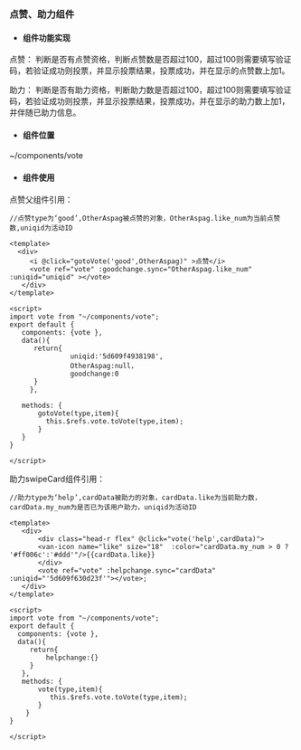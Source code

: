 ### 点赞、助力组件

* #### 组件功能实现

点赞：   判断是否有点赞资格，判断点赞数是否超过100，超过100则需要填写验证码，若验证成功则投票，并显示投票结果，投票成功，并在显示的点赞数上加1。

助力：   判断是否有助力资格，判断助力数是否超过100，超过100则需要填写验证码，若验证成功则投票，并显示投票结果，投票成功，并在显示的助力数上加1，并伴随已助力信息。

* #### 组件位置

~/components/vote

* #### 组件使用

点赞父组件引用：

```
//点赞type为‘good’,OtherAspag被点赞的对象，OtherAspag.like_num为当前点赞数,uniqid为活动ID

<template>
  <div>
     <i @click="gotoVote('good',OtherAspag)" >点赞</i>
     <vote ref="vote" :goodchange.sync="OtherAspag.like_num" :uniqid="uniqid" ></vote>
   </div>
</template>

<script>
import vote from "~/components/vote";
export default {
   components: {vote },
   data(){
      return{
               uniqid:'5d609f4938198',
               OtherAspag:null，
               goodchange:0
      }
     },

   methods: {
       gotoVote(type,item){
         this.$refs.vote.toVote(type,item);
       }
   }
}

</script>
```

助力swipeCard组件引用：

```
//助力type为‘help’,cardData被助力的对象，cardData.like为当前助力数，cardData.my_num为是否已为该用户助力，uniqid为活动ID

<template>
   <div>
       <div class="head-r flex" @click="vote('help',cardData)">
       <van-icon name="like" size="18"  :color="cardData.my_num > 0 ? '#ff006c':'#ddd'"/>{{cardData.like}}
       </div>
       <vote ref="vote" :helpchange.sync="cardData"  :uniqid="'5d609f630d23f'"></vote>;
   </div>
</template>

<script>
import vote from "~/components/vote";
export default {
  components: {vote },
  data(){
     return{
         helpchange:{}
     }
   },
   methods: {
       vote(type,item){
          this.$refs.vote.toVote(type,item);
       }
    }
}

</script>
```

### 



